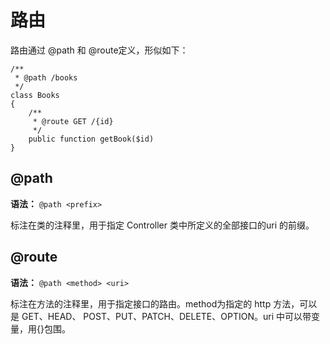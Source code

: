 # 路由

路由通过 @path 和 @route定义，形似如下：

```
/**
 * @path /books
 */
class Books
{
    /**
     * @route GET /{id}
     */
    public function getBook($id)
}
```

## @path 

**语法：** ```@path <prefix>```

标注在类的注释里，用于指定 Controller 类中所定义的全部接口的uri 的前缀。


## @route

**语法：** ```@path <method> <uri>```

标注在方法的注释里，用于指定接口的路由。method为指定的 http 方法，可以是 GET、HEAD、 POST、PUT、PATCH、DELETE、OPTION。uri 中可以带变量，用{}包围。






